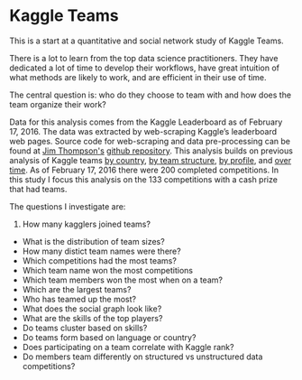 Kaggle Teams
============

This is a start at a quantitative and social network study of Kaggle
Teams.

There is a lot to learn from the top data science practitioners.  They
have dedicated a lot of time to develop their workflows, have great
intuition of what methods are likely to work, and are efficient in
their use of time.

The central question is: who do they choose to team with and how does
the team organize their work?

Data for this analysis comes from the Kaggle Leaderboard as of
February 17, 2016. The data was extracted by web-scraping Kaggle’s
leaderboard web pages. Source code for web-scraping and data
pre-processing can be found at [Jim
Thompson's](https://github.com/jimthompson5802) [github
repository](https://github.com/jimthompson5802/kaggle-RScript). This
analysis builds on previous analysis of Kaggle teams [by
country](https://www.kaggle.com/jimthompson/introducing-kaggle-scripts/kaggle-competition-medal-count-analysis),
[by team
structure](https://www.kaggle.com/jimthompson/introducing-kaggle-scripts/visualizing-kaggle-team-structures),
[by
profile](http://notesofdabbler.github.io/201412_exploreKaggle/exploreKaggleUsers.html),
and [over
time](https://www.kaggle.com/jeffhebert/d/kaggle/meta-kaggle/kaggle-competitions-over-time).
As of February 17, 2016 there were 200 completed competitions. In this
study I focus this analysis on the 133 competitions with a cash prize
that had teams.

The questions I investigate are:

1. How many kagglers joined teams?
- What is the distribution of team sizes?
- How many distict team names were there?
- Which competitions had the most teams?
- Which team name won the most competitions
- Which team members won the most when on a team?
- Which are the largest teams?
- Who has teamed up the most?
- What does the social graph look like?
- What are the skills of the top players?
- Do teams cluster based on skills?
- Do teams form based on language or country?
- Does participating on a team correlate with Kaggle rank?
- Do members team differently on structured vs unstructured data competitions?
